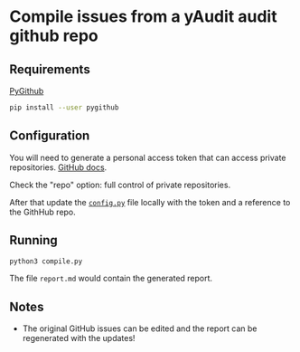 # Compile issues from a yAudit audit github repo

## Requirements

[PyGithub](https://pypi.org/project/PyGithub/)

```bash
pip install --user pygithub
```

## Configuration

You will need to generate a personal access token that can access private repositories. [GitHub docs](https://docs.github.com/en/authentication/keeping-your-account-and-data-secure/creating-a-personal-access-token).

Check the "repo" option: full control of private repositories.

After that update the [`config.py`](./config.py) file locally with the token and a reference to the GithHub repo.

## Running

```bash
python3 compile.py
```

The file `report.md` would contain the generated report.

## Notes

- The original GitHub issues can be edited and the report can be regenerated with the updates!
